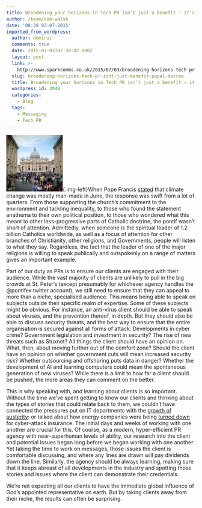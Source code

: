 ```yaml
---
title: Broadening your horizons in Tech PR isn’t just a benefit – it’s Papal decree
author: /team/dom-walsh
date: '08:38 03-07-2015'
imported_from_wordpress:
  author: dominic
  comments: true
  date: 2015-07-03T07:38:42.000Z
  layout: post
  link: >-
    http://www.sparkcomms.co.uk/2015/07/03/broadening-horizons-tech-pr-isnt-just-benefit-papal-decree/
  slug: broadening-horizons-tech-pr-isnt-just-benefit-papal-decree
  title: Broadening your horizons in Tech PR isn’t just a benefit – it’s Papal decree
  wordpress_id: 2048
  categories:
    - Blog
  tags:
    - Messaging
    - Tech PR
---
```


![vatican-594612__180](vatican-594612__180-150x150.jpg){.img-left}When Pope Francis [stated](http://www.bbc.co.uk/news/world-europe-33179092) that climate change was mostly man-made in June, the response was swift from a lot of quarters. From those supporting the church’s commitment to the environment and tackling inequality, to those who found the statement anathema to their own political position, to those who wondered what this meant to other less-progressive parts of Catholic doctrine, the pontif wasn’t short of attention. Admittedly, when someone is the spiritual leader of 1.2 billion Catholics worldwide, as well as a focus of attention for other branches of Christianity, other religions, and Governments, people will listen to what they say. Regardless, the fact that the leader of one of the major religions is willing to speak publically and outspokenly on a range of matters gives an important example.

Part of our duty as PRs is to ensure our clients are engaged with their audience. While the vast majority of clients are unlikely to pull in the big crowds at St. Peter’s (except presumably for whichever agency handles the @pontifex twitter account), we still need to ensure that they can appeal to more than a niche, specialised audience. This means being able to speak on subjects outside their specific realm of expertise. Some of these subjects might be obvious. For instance, an anti-virus client should be able to speak about viruses, and the prevention thereof, in depth. But they should also be able to discuss security threats, and the best way to ensure that the entire organisation is secured against all forms of attack. Developments in cyber crime? Government legislation and investment in security? The rise of new threats such as Stuxnet? All things the client should have an opinion on. What, then, about moving further out of the comfort zone? Should the client have an opinion on whether government cuts will mean increased security risk? Whether outsourcing and offshoring puts data in danger? Whether the development of AI and learning computers could mean the spontaneous generation of new viruses? While there is a limit to how far a client should be pushed, the more areas they can comment on the better.

This is why speaking with, and learning about clients is so important. Without the time we’ve spent getting to know our clients and thinking about the types of stories that could relate back to them, we couldn’t have connected the pressures put on IT departments with the [growth of austerity](http://legacy.publictechnology.net/sector/central-gov/viewpoint-doing-more-less-age-austerity): or talked about how energy companies were being [turned down](http://www.theregister.co.uk/2014/02/27/energy_sector_refused_cyber_insurance/) for cyber-attack insurance. The initial days and weeks of working with one another are crucial for this. Of course, as a modern, hyper-efficient PR agency with near-superhuman levels of ability, our research into the client and potential issues began long before we began working with one another. Yet taking the time to work on messages, those issues the client is comfortable discussing, and where any lines are drawn will pay dividends down the line. Similarly, the agency should be always learning, making sure that it keeps abreast of all developments in the industry and spotting those stories and issues where the client can demonstrate their credentials.

We’re not expecting all our clients to have the immediate global influence of God’s appointed representative on earth. But by taking clients away from their niche, the results can often be surprising.
